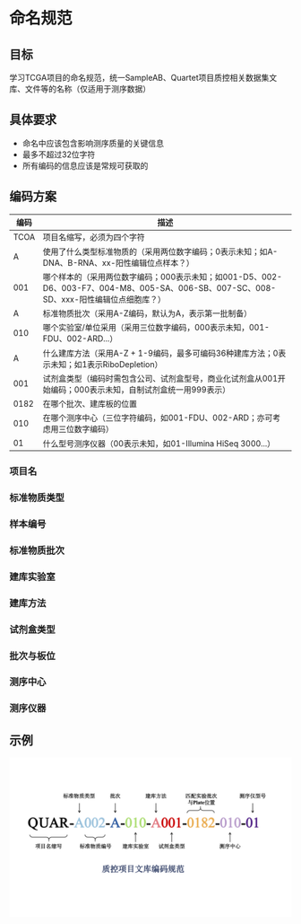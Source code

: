# 命名规范
## 目标

学习TCGA项目的命名规范，统一SampleAB、Quartet项目质控相关数据集文库、文件等的名称（仅适用于测序数据）

## 具体要求

- 命名中应该包含影响测序质量的关键信息
- 最多不超过32位字符
- 所有编码的信息应该是常规可获取的

## 编码方案

|编码|描述|
|-|-|
|TCOA|项目名缩写，必须为四个字符|
|A|使用了什么类型标准物质的（采用两位数字编码；0表示未知；如A-DNA、B-RNA、xx-阳性编辑位点样本？）|
|001|哪个样本的（采用两位数字编码；000表示未知；如001-D5、002-D6、003-F7、004-M8、005-SA、006-SB、007-SC、008-SD、xxx-阳性编辑位点细胞库？）|
|A|标准物质批次（采用A-Z编码，默认为A，表示第一批制备）|
|010|哪个实验室/单位采用（采用三位数字编码，000表示未知，001-FDU、002-ARD...）|
|A|什么建库方法（采用A-Z + 1-9编码，最多可编码36种建库方法；0表示未知；如1表示RiboDepletion）|
|001|试剂盒类型（编码时需包含公司、试剂盒型号，商业化试剂盒从001开始编码；000表示未知，自制试剂盒统一用999表示）|
|0182|在哪个批次、建库板的位置|
|010|在哪个测序中心（三位字符编码，如001-FDU、002-ARD；亦可考虑用三位数字编码）|
|01|什么型号测序仪器（00表示未知，如01-Illumina HiSeq 3000...）|


### 项目名

### 标准物质类型

### 样本编号

### 标准物质批次

### 建库实验室

### 建库方法

### 试剂盒类型

### 批次与板位

### 测序中心

### 测序仪器

## 示例

![编码示例](./images/TCOA%E7%BC%96%E7%A0%81%E8%A7%84%E8%8C%83.png)

